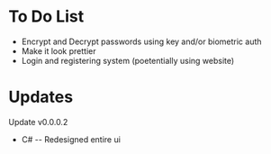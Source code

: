 # To Do List
- Encrypt and Decrypt passwords using key and/or biometric auth
- Make it look prettier
- Login and registering system (poetentially using website)

# Updates
Update v0.0.0.2
- C#
-- Redesigned entire ui
